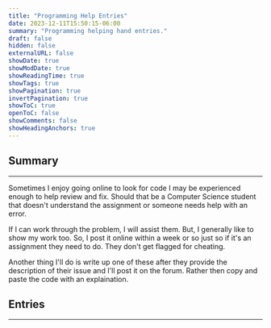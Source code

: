 ```yaml
---
title: "Programming Help Entries"
date: 2023-12-11T15:50:15-06:00
summary: "Programming helping hand entries."
draft: false
hidden: false
externalURL: false
showDate: true
showModDate: true
showReadingTime: true
showTags: true
showPagination: true
invertPagination: true
showToC: true
openToC: false
showComments: false
showHeadingAnchors: true
---
```


## Summary
---

Sometimes I enjoy going online to look for code I may be experienced 
enough to help review and fix. Should that be a Computer Science student
that doesn't understand the assignment or someone needs help with an error.

If I can work through the problem, I will assist them. But, I generally like
to show my work too. So, I post it online within a week or so just so 
if it's an assignment they need to do. They don't get flagged for cheating.

Another thing I'll do is write up one of these after they provide the
description of their issue and I'll post it on the forum. Rather then 
copy and paste the code with an explaination.

## Entries
---


